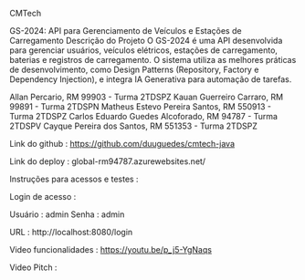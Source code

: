 CMTech

GS-2024: API para Gerenciamento de Veículos e Estações de Carregamento
Descrição do Projeto
O GS-2024 é uma API desenvolvida para gerenciar usuários, veículos elétricos, estações de carregamento, baterias e registros de carregamento.
O sistema utiliza as melhores práticas de desenvolvimento, como Design Patterns (Repository, Factory e Dependency Injection), e integra IA Generativa para automação de tarefas.

Allan Percario, RM 99903 - Turma 2TDSPZ
Kauan Guerreiro Carraro, RM 99891 - Turma 2TDSPN
Matheus Estevo Pereira Santos, RM 550913 - Turma 2TDSPZ
Carlos Eduardo Guedes Alcoforado, RM 94787 - Turma 2TDSPV
Cayque Pereira dos Santos, RM 551353 - Turma 2TDSPZ

Link do github : https://github.com/duuguedes/cmtech-java

Link do deploy : global-rm94787.azurewebsites.net/

Instruções para acessos e testes :

Login de acesso :

Usuário : admin
Senha : admin

URL : http://localhost:8080/login

Video funcionalidades : https://youtu.be/p_j5-YgNaqs

Video Pitch : 


